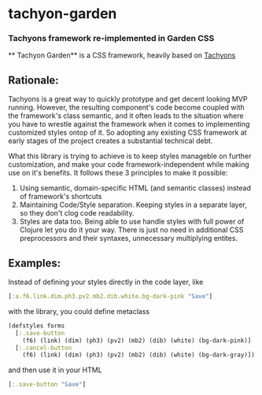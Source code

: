 # tachyon-garden
### Tachyons framework re-implemented in Garden CSS
** Tachyon Garden** is a CSS framework, heavily based on [Tachyons](https://tachyons.io)

## Rationale:
Tachyons is a great way to quickly prototype and get decent looking MVP running. 
However, the resulting component's code become coupled with the framework's class semantic, and it often leads to the situation where you have to wrestle against the framework when it comes to implementing customized styles ontop of it. So adopting any existing CSS framework at early stages of the project creates a substantial technical debt.

What this library is trying to achieve is to keep styles manageble on further customization, and make your code framework-independent while making use on it's benefits.
It follows these 3 principles to make it possible:
 1. Using semantic, domain-specific HTML (and semantic classes) instead of framework's shortcuts
 2. Maintaining Code/Style separation. Keeping styles in a separate layer, so they don't clog code readability.
 3. Styles are data too. Being able to use handle styles with full power of Clojure let you do it your way. There is just no need in additional CSS preprocessors and their syntaxes, unnecessary multiplying entites.

## Examples:
Instead of defining your styles directly in the code layer, like
```clj
[:a.f6.link.dim.ph3.pv2.mb2.dib.white.bg-dark-pink "Save"]
```
with the library, you could define metaclass
```clj
(defstyles forms
  [:.save-button 
    (f6) (link) (dim) (ph3) (pv2) (mb2) (dib) (white) (bg-dark-pink)]
  [:.cancel-button 
    (f6) (link) (dim) (ph3) (pv2) (mb2) (dib) (white) (bg-dark-gray)])
```

and then use it in your HTML
```clj
[:.save-button "Save"]
```
